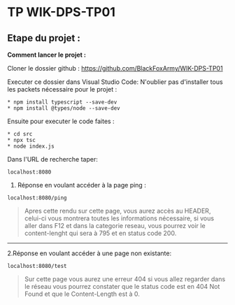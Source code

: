 # **TP WIK-DPS-TP01**

## Etape du projet :

**Comment lancer le projet :**

Cloner le dossier github : https://github.com/BlackFoxArmy/WIK-DPS-TP01

Executer ce dossier dans Visual Studio Code:
N'oublier pas d'installer tous les packets nécessaire pour le projet :
```
* npm install typescript --save-dev
* npm install @types/node --save-dev
```
Ensuite pour executer le code faites :
```
* cd src
* npx tsc
* node index.js
```
Dans l'URL de recherche taper:
```
localhost:8080
```

1. Réponse en voulant accéder à la page ping :
```
localhost:8080/ping
```

>Apres cette rendu sur cette page, vous aurez accès au HEADER, celui-ci vous montrera toutes les informations nécessaire, si vous aller dans F12 et dans la categorie reseau, vous pourrez voir le content-lenght qui sera à 795 et en status code 200.

--------------------------------------

   2.Réponse en voulant accéder à une page non existante:
```
localhost:8080/test
```
    
> Sur cette page vous aurez une erreur 404 si vous allez regarder dans le réseau vous pourrez constater que le status code est en 404 Not Found et que le Content-Length est à 0.


